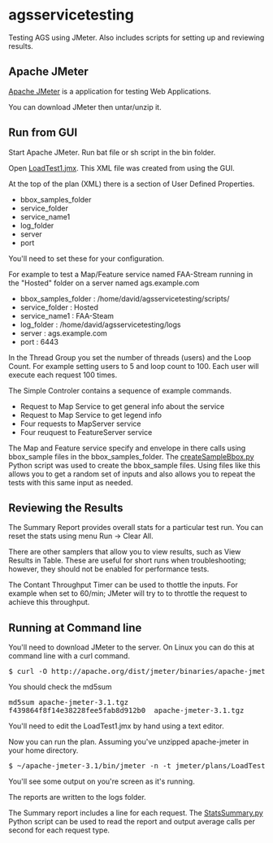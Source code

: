 # agsservicetesting
Testing AGS using JMeter.  Also includes scripts for setting up and reviewing results.

## Apache JMeter

[Apache JMeter](http://jmeter.apache.org/) is a application for testing Web Applications.

You can download JMeter then untar/unzip it.  

## Run from GUI

Start Apache JMeter.  Run bat file or sh script in the bin folder. 

Open [LoadTest1.jmx](./jmeter/plans/LoadTest1.jmx).  This XML file was created from using the GUI.  

At the top of the plan (XML) there is a section of User Defined Properties.
- bbox_samples_folder 
- service_folder
- service_name1
- log_folder
- server
- port 

You'll need to set these for your configuration.  

For example to test a Map/Feature service named FAA-Stream running in the "Hosted" folder on a server named ags.example.com
- bbox_samples_folder : /home/david/agsservicetesting/scripts/
- service_folder : Hosted
- service_name1 : FAA-Steam
- log_folder : /home/david/agsservicetesting/logs
- server : ags.example.com
- port : 6443

In the Thread Group you set the number of threads (users) and the Loop Count. For example setting users to 5 and loop count to 100. Each user will execute each request 100 times.  

The Simple Controler contains a sequence of example commands.  
- Request to Map Service to get general info about the service
- Request to Map Service to get legend info
- Four requests to MapServer service
- Four reuquest to FeatureServer service

The Map and Feature service specify and envelope in there calls using bbox_sample files in the bbox_samples_folder. The [createSampleBbox.py](./scripts/createSampleBbox.py) Python script was used to create the bbox_sample files. Using files like this allows you to get a random set of inputs and also allows you to repeat the tests with this same input as needed.

## Reviewing the Results
The Summary Report provides overall stats for a particular test run. You can reset the stats using menu Run -> Clear All.

There are other samplers that allow you to view results, such as View Results in Table. These are useful for short runs when troubleshooting; however, they should not be enabled for performance tests.

The Contant Throughput Timer can be used to thottle the inputs. For example when set to 60/min; JMeter will try to to throttle the request to achieve this throughput.

## Running at Command line
You'll need to download JMeter to the server. On Linux you can do this at command line with a curl command.

<pre>
$ curl -O http://apache.org/dist/jmeter/binaries/apache-jmeter-3.1.tgz
</pre>

You should check the md5sum
<pre>
md5sum apache-jmeter-3.1.tgz 
f439864f8f14e38228fee5fab8d912b0  apache-jmeter-3.1.tgz 
</pre>

You'll need to edit the LoadTest1.jmx by hand using a text editor.  

Now you can run the plan.  Assuming you've unzipped apache-jmeter in your home directory.

<pre>
$ ~/apache-jmeter-3.1/bin/jmeter -n -t jmeter/plans/LoadTest1.jmx 
</pre>

You'll see some output on you're screen as it's running.

The reports are written to the logs folder.

The Summary report includes a line for each request.  The [StatsSummary.py](./scripts/StatsSummary.py) Python script can be used to read the report and output average calls per second for each request type.

